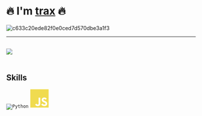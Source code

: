 # 🔥 I'm [trax](https://instagram.com/trax.xyz) 🔥
![c633c20ede82f0e0ced7d570dbe3a1f3](https://user-images.githubusercontent.com/70382532/138322189-2db8df52-9dcb-40a0-88a8-c365466bd33d.gif)

<hr>
<br>



<div> 
  <img height="180em" src="https://github-readme-stats.vercel.app/api?username=lovexota&theme=aura&show_icons=true">
  
</div>
<br>

<h2>Skills</h2>

<code><img height="53" src="https://cdn.iconscout.com/icon/free/png-64/python-2-226051.png" alt="Python"/></code>
<code><img height="50" src="https://raw.githubusercontent.com/devicons/devicon/master/icons/javascript/javascript-plain.svg" alt="Javascript"/></code> 
